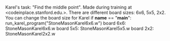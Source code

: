 Karel's task: "Find the middle point".
Made during training at <codeinplace.stanford.edu.>.
There are different board sizes: 6x6, 5x5, 2x2. 
You can change the board size for Karel 
if __name__ == "__main__":
    run_karel_program("StoneMasonKarel6x6.w")
board 6x6: StoneMasonKarel6x6.w
board 5x5: StoneMasonKarel5x5.w
board 2x2: StoneMasonKarel2x2.w
